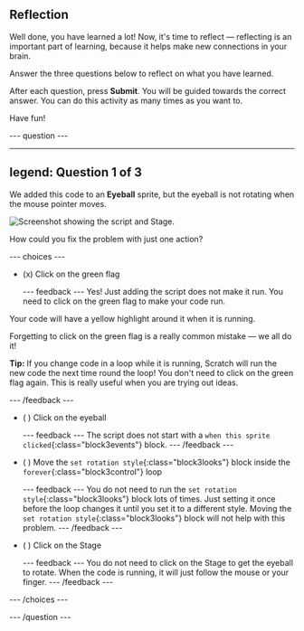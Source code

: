 ## Reflection

Well done, you have learned a lot! Now, it's time to reflect — reflecting is an important part of learning, because it helps make new connections in your brain.

Answer the three questions below to reflect on what you have learned.

After each question, press **Submit**. You will be guided towards the correct answer. You can do this activity as many times as you want to.

Have fun!

--- question ---

---
legend: Question 1 of 3
---

We added this code to an **Eyeball** sprite, but the eyeball is not rotating when the mouse pointer moves. 

![Screenshot showing the script and Stage.](images/code-not-running.png)

How could you fix the problem with just one action?

--- choices ---

- (x) Click on the green flag

  --- feedback ---
Yes! Just adding the script does not make it run. You need to click on the green flag to make your code run.

Your code will have a yellow highlight around it when it is running.

Forgetting to click on the green flag is a really common mistake — we all do it!

**Tip:** If you change code in a loop while it is running, Scratch will run the new code the next time round the loop! You don't need to click on the green flag again. This is really useful when you are trying out ideas. 

  --- /feedback ---

- ( ) Click on the eyeball

  --- feedback ---
The script does not start with a `when this sprite clicked`{:class="block3events"} block.
  --- /feedback ---

- ( ) Move the `set rotation style`{:class="block3looks"} block inside the `forever`{:class="block3control"} loop

  --- feedback ---
You do not need to run the `set rotation style`{:class="block3looks"} block lots of times. Just setting it once before the loop changes it until you set it to a different style. Moving the `set rotation style`{:class="block3looks"} block will not help with this problem.
  --- /feedback ---

- ( ) Click on the Stage

  --- feedback ---
You do not need to click on the Stage to get the eyeball to rotate. When the code is running, it will just follow the mouse or your finger. 
  --- /feedback ---

--- /choices ---

--- /question ---
